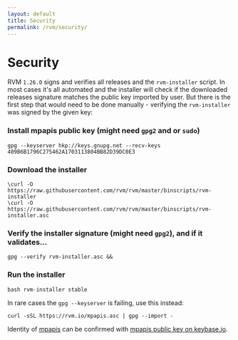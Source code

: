 ```yaml
---
layout: default
title: Security
permalink: /rvm/security/
---
```


# Security

RVM `1.26.0` signs and verifies all releases and the `rvm-installer`
script. In most cases it's all automated and the installer will check
if the downloaded releases signature matches the public key imported by
user. But there is the first step that would need to be done manually -
verifying the `rvm-installer` was signed by the given key:

### Install mpapis public key (might need `gpg2` and or `sudo`)

```
gpg --keyserver hkp://keys.gnupg.net --recv-keys 409B6B1796C275462A1703113804BB82D39DC0E3
```

### Download the installer

```
\curl -O https://raw.githubusercontent.com/rvm/rvm/master/binscripts/rvm-installer
\curl -O https://raw.githubusercontent.com/rvm/rvm/master/binscripts/rvm-installer.asc
```

### Verify the installer signature (might need `gpg2`), and if it validates...

```
gpg --verify rvm-installer.asc &&
```

### Run the installer

```
bash rvm-installer stable
```

In rare cases the `gpg --keyserver` is failing, use this instead:

```
curl -sSL https://rvm.io/mpapis.asc | gpg --import -
```

Identity of [mpapis](/authors/mpapis/) can be confirmed with
[mpapis public key on keybase.io](https://keybase.io/mpapis).
